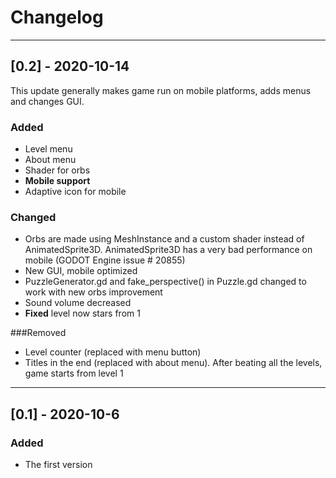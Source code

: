# Changelog

---

## [0.2] - 2020-10-14

This update generally makes game run on mobile platforms, adds menus and changes GUI.

### Added
- Level menu
- About menu
- Shader for orbs
- **Mobile support**
- Adaptive icon for mobile

### Changed
- Orbs are made using MeshInstance and a custom shader instead of AnimatedSprite3D. AnimatedSprite3D has a very bad performance on mobile (GODOT Engine issue \# 20855)
- New GUI, mobile optimized
- PuzzleGenerator.gd and fake_perspective() in Puzzle.gd changed to work with new orbs improvement
- Sound volume decreased
- **Fixed** level now stars from 1

###Removed
- Level counter (replaced with menu button)
- Titles in the end (replaced with about menu). After beating all the levels, game starts from level 1

---

## [0.1] - 2020-10-6
### Added
- The first version
